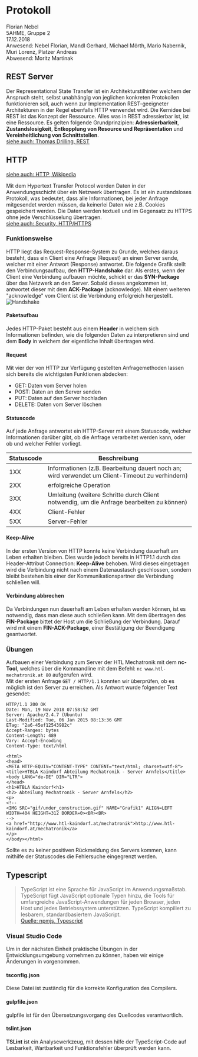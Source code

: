# Protokoll
Florian Nebel  
5AHME, Gruppe 2  
17.12.2018  
Anwesend: Nebel Florian, Mandl Gerhard, Michael Mörth, Mario Nabernik, Muri Lorenz, Platzer Andreas  
Abwesend: Moritz Martinak  

## REST Server  
Der Representational State Transfer ist ein Architekturstilhinter welchem der Anspruch steht, 
selbst unabhängig von jeglichen konkreten Protokollen funktionieren soll, auch wenn zur Implementation REST-geeigneter
Architekturen in der Regel ebenfalls HTTP verwendet wird. Die Kernidee bei REST ist das Konzept der Ressource. 
Alles was in REST adressierbar ist, ist eine Ressource. Es gelten folgende Grundprinzipien: **Adressierbarkeit**, **Zustandslosigkeit**, 
**Entkopplung von Resource und Repräsentation** und **Vereinheitlichung von Schnittstellen**.  
[siehe auch: Thomas Drilling, REST](https://www.dev-insider.de/konzept-aufbau-und-funktionsweise-von-rest-a-603152/)  

## HTTP
[siehe auch: HTTP, Wikipedia](https://de.wikipedia.org/wiki/Hypertext_Transfer_Protocol)  
  
Mit dem Hypertext Transfer Protocol werden Daten in der Anwendungsschicht über ein Netzwerk übertragen. Es ist ein zustandsloses 
Protokoll, was bedeutet, dass alle Informationen, bei jeder Anfrage mitgesendet werden müssen, da keinerlei Daten wie z.B. Cookies 
gespeichert werden. Die Daten werden textuell und im Gegensatz zu HTTPS ohne jede Verschlüsselung übertragen.  
[siehe auch: Security, HTTP/HTTPS](https://lms.at/dotlrn/classes/digi/610437.5AHME_AIIT.18_19/xolrn/519DFD18ACBBB.symlink?resource_id=0-305198065&m=view#106003071)    

### Funktionsweise
HTTP liegt das Request-Response-System zu Grunde, welches daraus besteht, dass ein Client eine Anfrage (Request) an einen Server sende,
welcher mit einer Antwort (Response) antwortet. Die folgende Grafik stellt den Verbindungsaufbau, den **HTTP-Handshake** dar. 
Als erstes, wenn der Client eine Verbindung aufbauen möchte, schickt er das **SYN-Package** über das Netzwerk an den Server. Sobald 
dieses angekommen ist, antwortet dieser mit dem **ACK-Package** (acknowledge). Mit einem weiteren "acknowledge" vom Client ist die 
Verbindung erfolgreich hergestellt.  
![Handshake](https://github.com/HTLMechatronics/m14-la1-sx/blob/nebflm14/nebflm14/Handshake.png)  

#### Paketaufbau
Jedes HTTP-Paket besteht aus einem **Header** in welchem sich Informationen befinden, wie die folgenden Daten zu interpretieren sind 
und dem **Body** in welchem der eigentliche Inhalt übertragen wird.

#### Request
Mit vier der von HTTP zur Verfügung gestellten Anfragemethoden lassen sich bereits die wichtigsten Funktionen abdecken:  
* GET: Daten vom Server holen  
* POST: Daten an den Server senden
* PUT: Daten auf den Server hochladen  
* DELETE: Daten vom Server löschen  

#### Statuscode
Auf jede Anfrage antwortet ein HTTP-Server mit einem Statuscode, welcher Informationen darüber gibt, ob die Anfrage verarbeitet werden 
kann, oder ob und welcher Fehler vorliegt.  
  
| Statuscode | Beschreibung |
| --- | --- |
| 1XX | Informationen (z.B. Bearbeitung dauert noch an; wird verwendet um Client-Timeout zu verhindern) |
| 2XX | erfolgreiche Operation |
| 3XX | Umleitung (weitere Schritte durch Client notwendig, um die Anfrage bearbeiten zu können) |
| 4XX | Client-Fehler |
| 5XX | Server-Fehler |

#### Keep-Alive
In der ersten Version von HTTP konnte keine Verbindung dauerhaft am Leben erhalten bleiben. Dies wurde jedoch bereits in HTTP1.1 
durch das Header-Attribut Connection: **Keep-Alive** behoben. Wird dieses eingetragen wird die Verbindung nicht nach einem Datenaustasch 
geschlossen, sondern bleibt bestehen bis einer der Kommunikationspartner die Verbindung schließen will.

#### Verbindung abbrechen
Da Verbindungen nun dauerhaft am Leben erhalten werden können, ist es notwendig, dass man diese auch schließen kann. Mit dem übertragen des **FIN-Package** 
bittet der Host um die Schließung der Verbindung. Darauf wird mit einem **FIN-ACK-Package**, einer Bestätigung der Beendigung geantwortet.  

### Übungen
Aufbauen einer Verbindung zum Server der HTL Mechatronik mit dem **nc-Tool**, welches über die Kommandline mit dem Befehl: `nc www.htl-mechatronik.at 80` aufgerufen wird.  
Mit der ersten Anfrage `GET / HTTP/1.1` konnten wir überprüfen, ob es möglich ist den Server zu erreichen.
Als Antwort wurde folgender Text gesendet:
```
HTTP/1.1 200 OK
Date: Mon, 19 Nov 2018 07:58:52 GMT
Server: Apache/2.4.7 (Ubuntu)
Last-Modified: Tue, 06 Jan 2015 08:13:36 GMT
ETag: "2a6-45ef12543982c"
Accept-Ranges: bytes
Content-Length: 489
Vary: Accept-Encoding
Content-Type: text/html

<html>
<head>
<META HTTP-EQUIV="CONTENT-TYPE" CONTENT="text/html; charset=utf-8">
<title>HTBLA Kaindorf Abteilung Mechatronik - Server Arnfels</title>
<body LANG="de-DE" DIR="LTR">
</head>
<h1>HTBLA Kaindorf<h1>
<h2> Abteilung Mechatronik - Server Arnfels</h2>
<p>
<!--
<IMG SRC="gif/under_construction.gif" NAME="Grafik1" ALIGN=LEFT WIDTH=404 HEIGHT=312 BORDER=0><BR><BR>
-->
<a href="http://www.htl-kaindorf.at/mechatronik">http://www.htl-kaindorf.at/mechatronik</a>
</p>
</body></html>
```

Sollte es zu keiner positiven Rückmeldung des Servers kommen, kann mithilfe der Statuscodes die Fehlersuche eingegrenzt werden.  
## Typescript
>TypeScript ist eine Sprache für JavaScript im Anwendungsmaßstab. TypeScript fügt JavaScript optionale Typen hinzu, 
die Tools für umfangreiche JavaScript-Anwendungen für jeden Browser, jeden Host und jedes Betriebssystem unterstützen. 
TypeScript kompiliert zu lesbarem, standardbasiertem JavaScript.  
[Quelle: npmjs, Typescript](https://www.npmjs.com/package/typescript)

### Visual Studio Code
Um in der nächsten Einheit praktische Übungen in der Entwicklungsumgebung vornehmen zu können, haben wir einige Änderungen 
in vorgenommen.

#### tsconfig.json
Diese Datei ist zuständig für die korrekte Konfiguration des Compilers.

#### gulpfile.json
gulpfile ist für den Übersetzungsvorgang des Quellcodes verantwortlich.

#### tslint.json
**TSLint** ist ein Analysewerkzeug, mit dessen hilfe der TypeScript-Code auf Lesbarkeit, Wartbarkeit und Funktionsfehler überprüft werden kann.


